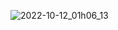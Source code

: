 ![2022-10-12_01h06_13](https://user-images.githubusercontent.com/17452295/195214333-90f0a75f-ec4a-4ea9-a0b4-2899ce80447c.png)

